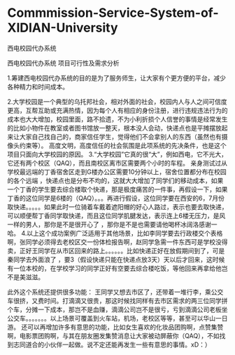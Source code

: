 # Commmission-Service-System-of-XIDIAN-University
西电校园代办系统



西电校园代办系统
项目可行性及需求分析


1.筹建西电校园代办系统的目的是为了服务师生，让大家有个更方便的平台，减少各种精力和时间成本。

2.大学校园是一个典型的乌托邦社会，相对外面的社会，校园内人与人之间可信度更高，互帮互助或充满热情，因为每个人有相应的身份注册，进行违规违法行为的成本也大大增加，校园里面，路不拾遗，不为小利折损个人信誉的事情是经常发生的比如小物件在教室或者图书馆放一整天，根本没人会动，快递点也是平摊摆放起来让大家自己找自己的，商家信任学生，觉得他们不会拿别人的东西（虽然也有摄像头约束等）。 高度文明，高度信任的社会氛围是此项系统的先决条件，也是这个项目只面向大学校园的原因。
3.“大学校园”它真的很“大”，例如西电，它不光大，它还有两个校区（QAQ），而且南校区离市区需要两个小时的车程。 亲身测试过从学校最远端的丁香宿舍区走到G楼办公区需要10分钟以上，宿舍位置都分布在校园的各个远端 ，快递点也是分布不均的，这就大大增加了同学们的移动成本，如果一个丁香的学生要去综合楼取个快递，那是极度痛苦的一件事，再假设一下，如果丁香的这位同学是6楼的（QAQ）。。。再进行假设，这位同学要在西安的6，7月份取快递。。。。。如果此时一位骑着车戴着遮阳帽的好心人路过，表示也要去取快递，可以顺便帮丁香同学取快递，而且这位同学肌腱发达，表示连上6楼无压力，是风一样的男人，那你是不是很开心了 ，那你是不是也需要请他喝杯冰阔洛感谢一哈。
4.以上这个成功案例广泛适用于其他场景，比如李同学要去行政楼交个表格啊，张同学必须得去老校区交一份体检报告啊，赵同学急需一件东西可是学校没得卖，正好王同学在从市区回来的路上。。。。。。比如快递正好在放假期间到了，可是秦同学去外面浪了 ，要3（假设快递只能在快递点放3天）天以后才回来，这时候有一位本校的，在学校学习的同学正好有空要去综合楼吃饭，等他回来再拿给他岂不是美滋滋。

此外这个系统还提供很多功能： 王同学又想去市区了，还带着一堆行李，乘公交车很挤，又费时间。打滴滴又很贵，那这时候找同样有去市区需求的两三位同学拼个车，分摊一下成本，那岂不是血赚，滴滴公司岂不是很亏，亏到滴滴公司老板坐公交车。。。。。。。以上场景可覆盖到火车站，机场，老校区等等，甚至可以华山一日游。
还可以再增加许多有意思的功能，比如女生喜欢的化妆品团购啊，点赞集赞啊，电影票团购啊，与其在朋友圈发集赞消息让大家被动屏蔽你（QAQ），不如找到志同道合的小伙伴一起做。说不定还能再发生一些有意思的事情。xD：）
